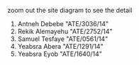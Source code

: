 zoom out the site diagram to see the detail

1. Antneh Debebe "ATE/3036/14"
2. Rekik Alemayehu "ATE/2752/14"
3. Samuel Tesfaye "ATE/0561/14"
4. Yeabsra Abera "ATE/1291/14"
5. Yeabsra Eyob "ATE/1640/14"
